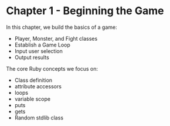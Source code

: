 # Chapter 1 - Beginning the Game

In this chapter, we build the basics of a game:

 * Player, Monster, and Fight classes
 * Establish a Game Loop
 * Input user selection
 * Output results

The core Ruby concepts we focus on:

 * Class definition
 * attribute accessors
 * loops
 * variable scope
 * puts
 * gets
 * Random stdlib class
